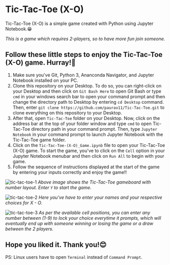# Tic-Tac-Toe (X-O)
Tic-Tac-Toe (X-O) is a simple game created with Python using Jupyter Notebook.😁

*This is a game which requires 2-players, so to have more fun join someone.*

## Follow these little steps to enjoy the Tic-Tac-Toe (X-O) game. Hurray!🎉
1. Make sure you've Git, Python 3, Ananconda Navigator, and Jupyter Notebook installed on your PC.
2. Clone this repository on your Desktop. To do so, you can right-click on your Desktop and then click on `Git Bash Here` to open Git Bash or type `cmd` in your windows search bar to open your command prompt and then change the directory path to Desktop by entering `cd Desktop` command. Then, enter `git clone https://github.com/paurav11/Tic-Tac-Toe.git` to clone everything on this repository to your Desktop.
3. After that, open `Tic-Tac-Toe` folder on your Desktop. Now, click on the address bar at the top of your folder window and type `cmd` to open Tic-Tac-Toe directory path in your command prompt. Then, type `Jupyter Notebook` in your command prompt to launch Jupyter Notebook with the Tic-Tac-Toe game folder.
4. Click on the `Tic-Tac-Toe-(X-O)_Game.ipynb` file to open your Tic-Tac-Toe (X-O) game. To start the game, you've to click on the `Cell` option in your Jupyter Notebook menubar and then click on `Run All` to begin with your game.
5. Follow the sequence of instructions displayed at the start of the game by entering your inputs correctly and enjoy the game!!

![tic-tac-toe-1](https://user-images.githubusercontent.com/44253834/118633614-4b1a1780-b7ef-11eb-89d9-1c901766d375.jpg)
*Above image shows the Tic-Tac-Toe gameboard with number layout. Enter `Y` to start the game.*

![tic-tac-toe-2](https://user-images.githubusercontent.com/44253834/118634591-5457b400-b7f0-11eb-9faa-57c1600427e3.jpg)
*Here you've have to enter your names and your respective choices for X - O.*

![tic-tac-toe-3](https://user-images.githubusercontent.com/44253834/118636666-8d912380-b7f2-11eb-895c-a3fe43301d19.jpg)
*As per the available cell positions, you can enter any number between (1-9) to lock your choice everytime it prompts, which will eventually end up with someone winning or losing the game or a draw between the 2 players.*

## Hope you liked it. Thank you!😊

PS: Linux users have to open `Terminal` instead of `Command Prompt`.
